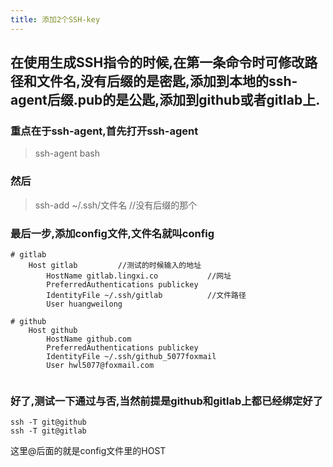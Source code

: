 ```yaml
---
title: 添加2个SSH-key
---
```


## 在使用生成SSH指令的时候,在第一条命令时可修改路径和文件名,没有后缀的是密匙,添加到本地的ssh-agent后缀.pub的是公匙,添加到github或者gitlab上.
### 重点在于ssh-agent,首先打开ssh-agent
>ssh-agent bash

### 然后
>ssh-add ~/.ssh/文件名                    //没有后缀的那个

### 最后一步,添加config文件,文件名就叫config 

```
# gitlab
    Host gitlab         //测试的时候输入的地址
        HostName gitlab.lingxi.co           //网址
        PreferredAuthentications publickey
        IdentityFile ~/.ssh/gitlab          //文件路径
        User huangweilong            

# github            
    Host github
        HostName github.com
        PreferredAuthentications publickey
        IdentityFile ~/.ssh/github_5077foxmail
        User hwl5077@foxmail.com


```

### 好了,测试一下通过与否,当然前提是github和gitlab上都已经绑定好了

```
ssh -T git@github            
ssh -T git@gitlab
```
这里@后面的就是config文件里的HOST


